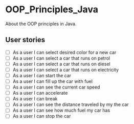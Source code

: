 # OOP_Principles_Java
About the OOP principles in Java.

## User stories
- [ ] As a user I can select desired color for a new car
- [ ] As a user I can select a car that runs on petrol
- [ ] As a user I can select a car that runs on diesel
- [ ] As a user I can select a car that runs on electricity
- [ ] As a user I can start the car
- [ ] As a user I can fill up the car with fuel
- [ ] As a user I can see the current car speed
- [ ] As a user I can accelerate
- [ ] As a user I can break
- [ ] As a user I can see the distance traveled by my the car
- [ ] As a user I can see how much fuel my car has
- [ ] As a user I can stop the car

